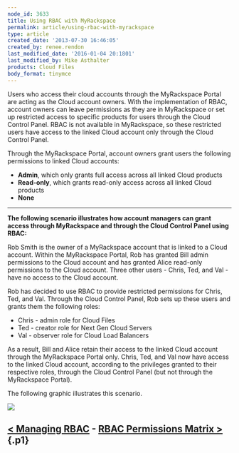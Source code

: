 ```yaml
---
node_id: 3633
title: Using RBAC with MyRackspace
permalink: article/using-rbac-with-myrackspace
type: article
created_date: '2013-07-30 16:46:05'
created_by: renee.rendon
last_modified_date: '2016-01-04 20:1801'
last_modified_by: Mike Asthalter
products: Cloud Files
body_format: tinymce
---
```


Users who access their cloud accounts through the MyRackspace Portal are
acting as the Cloud account owners. With the implementation of RBAC,
account owners can leave permissions as they are in MyRackspace or set
up restricted access to specific products for users through the Cloud
Control Panel. RBAC is not available in MyRackspace, so these restricted
users have access to the linked Cloud account only through the Cloud
Control Panel.

Through the MyRackspace Portal, account owners grant users the following
permissions to linked Cloud accounts:

-   **Admin**, which only grants full access across all linked Cloud
    products
-   **Read-only**, which grants read-only access across all linked Cloud
    products
-   **None**

** **

**The following scenario illustrates how account managers can grant
access through MyRackspace and through the Cloud Control Panel using
RBAC:**

Rob Smith is the owner of a MyRackspace account that is linked to a
Cloud account. Within the MyRackspace Portal, Rob has granted Bill admin
permissions to the Cloud account and has granted Alice read-only
permissions to the Cloud account. Three other users - Chris, Ted, and
Val - have no access to the Cloud account.

Rob has decided to use RBAC to provide restricted permissions for Chris,
Ted, and Val. Through the Cloud Control Panel, Rob sets up these users
and grants them the following roles:

-   Chris - admin role for Cloud Files
-   Ted - creator role for Next Gen Cloud Servers
-   Val - observer role for Cloud Load Balancers

As a result, Bill and Alice retain their access to the linked Cloud
account through the MyRackspace Portal only. Chris, Ted, and Val now
have access to the linked Cloud account, according to the privileges
granted to their respective roles, through the Cloud Control Panel (but
not through the MyRackspace Portal).

The following graphic illustrates this scenario.

![](/knowledge_center/sites/default/files/field/image/MyRack%20BEST%20Diagram.png)

[\< Managing RBAC](http://www.rackspace.com/knowledge_center/article/managing-role-based-access-control-rbac)   -   [RBAC Permissions Matrix \>](http://www.rackspace.com/knowledge_center/article/permissions-matrix-for-role-based-access-control-rbac) {.p1}
---------------------------------------------------------------------------------------------------------------------------------------------------------------------------------------------------------------------------------------------------------

